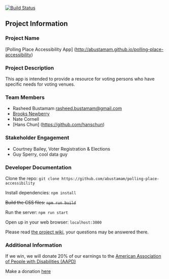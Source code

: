 [![Build Status](https://travis-ci.org/abustamam/polling-place-accessibility.svg?branch=master)](https://travis-ci.org/abustamam/polling-place-accessibility)

## Project Information

### Project Name
[Polling Place Accessibility App] (http://abustamam.github.io/polling-place-accessibility)

### Project Description
This app is intended to provide a resource for voting persons who have specific needs for voting venues.

### Team Members
- Rasheed Bustamam rasheed.bustamam@gmail.com
- [Brooks Newberry](https://github.com/brooksn)
- Nate Cornell
- [Hans Chun] (https://github.com/hanschun)

### Stakeholder Engagement
- Courtney Bailey, Voter Registration & Elections
- Guy Sperry, cool data guy

### Developer Documentation
Clone the repo:
`git clone https://github.com/abustamam/polling-place-accessibility`

Install dependencies:
`npm install`

~~Build the CSS files:~~ 
~~`npm run build`~~

Run the server:
`npm run start`

Open up in your web browser:
`localhost:3000`

Please read [the project wiki](https://github.com/abustamam/polling-place-accessibility/wiki), your questions may be answered there.

### Additional Information
If we win, we will donate 20% of our earnings to the [American Association of People with Disabilities (AAPD)](http://www.aapd.com/)

Make a donation [here](https://aapd.kindful.com/?campaign=238334)
